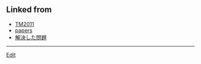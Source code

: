 ---
---
## Linked from

* [TM2011](TM2011.md)
* [papers](papers.md)
* [解決した問題](解決した問題.md)


----
[Edit](https://github.com/vitroid/vitroid.github.io/edit/master/MD/TM2011.md)
